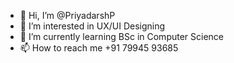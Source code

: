 - 👋 Hi, I’m @PriyadarshP
- 👀 I’m interested in UX/UI Designing
- 🌱 I’m currently learning BSc in Computer Science
- 📫 How to reach me +91 79945 93685

<!---
PriyadarshP/PriyadarshP is a ✨ special ✨ repository because its `README.md` (this file) appears on your GitHub profile.
You can click the Preview link to take a look at your changes.
--->
